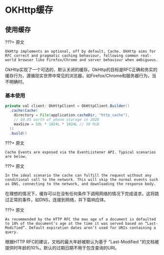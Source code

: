 # OKHttp缓存

## 使用缓存

???+ 原文

    OkHttp implements an optional, off by default, Cache. OkHttp aims for RFC correct and pragmatic caching behaviour, following common real-world browser like Firefox/Chrome and server behaviour when ambiguous.


OkHttp实现了一个可选的、默认关闭的缓存。OkHttp的目标是RFC正确和务实的缓存行为，遵循现实世界中常见的浏览器，如Firefox/Chrome和服务器行为，当不明确时。

### 基本使用

```java
private val client: OkHttpClient = OkHttpClient.Builder()
  .cache(Cache(
    directory = File(application.cacheDir, "http_cache"),
    // $0.05 worth of phone storage in 2020
    maxSize = 50L * 1024L * 1024L // 50 MiB
  ))
  .build()
```

???+ 原文

    Cache Events are exposed via the EventListener API. Typical scenarios are below.

???+ 原文

    In the ideal scenario the cache can fulfill the request without any conditional call to the network. This will skip the normal events such as DNS, connecting to the network, and downloading the response body.

在理想的情况下，缓存可以在没有任何条件下调用网络的情况下完成请求。这将跳过正常的事件，如DNS，连接到网络，并下载响应体。

???+ 原文
    
    As recommended by the HTTP RFC the max age of a document is defaulted to 10% of the document’s age at the time it was served based on “Last-Modified”. Default expiration dates aren’t used for URIs containing a query.

根据HTTP RFC的建议，文档的最大年龄被默认为基于 "Last-Modified "的文档被提供时年龄的10%。默认的过期日期不用于包含查询的URI。







